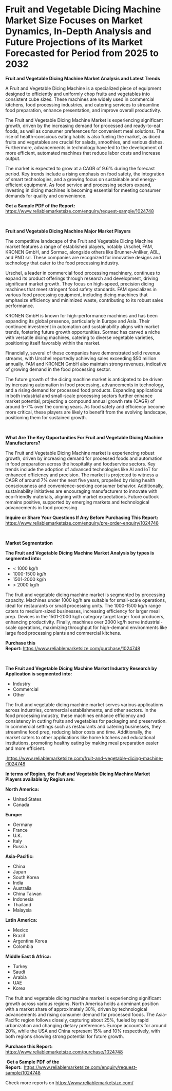 <p><h1>Fruit and Vegetable Dicing Machine Market Size Focuses on Market Dynamics, In-Depth Analysis and Future Projections of its Market Forecasted for Period from 2025 to 2032</h1></p><p><strong>Fruit and Vegetable Dicing Machine Market Analysis and Latest Trends</strong></p>
<p><p>A Fruit and Vegetable Dicing Machine is a specialized piece of equipment designed to efficiently and uniformly chop fruits and vegetables into consistent cube sizes. These machines are widely used in commercial kitchens, food processing industries, and catering services to streamline food preparation, enhance presentation, and improve overall productivity.</p><p>The Fruit and Vegetable Dicing Machine Market is experiencing significant growth, driven by the increasing demand for processed and ready-to-eat foods, as well as consumer preferences for convenient meal solutions. The rise of health-conscious eating habits is also fueling the market, as diced fruits and vegetables are crucial for salads, smoothies, and various dishes. Furthermore, advancements in technology have led to the development of more efficient, automated machines that reduce labor costs and increase output.</p><p>The market is expected to grow at a CAGR of 9.6% during the forecast period. Key trends include a rising emphasis on food safety, the integration of smart technologies, and a growing focus on sustainable and energy-efficient equipment. As food service and processing sectors expand, investing in dicing machines is becoming essential for meeting consumer demands for quality and convenience.</p></p>
<p><strong>Get a Sample PDF of the Report:&nbsp;</strong> <a href="https://www.reliablemarketsize.com/enquiry/request-sample/1024748?utm_campaign=3175&utm_medium=2&utm_source=Github&utm_content=ia&utm_term=08032025&utm_id=fruit-and-vegetable-dicing-machine">https://www.reliablemarketsize.com/enquiry/request-sample/1024748</a></p>
<p>&nbsp;</p>
<p><strong>Fruit and Vegetable Dicing Machine Major Market Players</strong></p>
<p><p>The competitive landscape of the Fruit and Vegetable Dicing Machine market features a range of established players, notably Urschel, FAM, KRONEN GmbH, and Sormac, alongside others like Brunner-Anliker, ABL, and PND srl. These companies are recognized for innovative designs and technology that cater to the food processing industry.</p><p>Urschel, a leader in commercial food processing machinery, continues to expand its product offerings through research and development, driving significant market growth. They focus on high-speed, precision dicing machines that meet stringent food safety standards. FAM specializes in various food processing equipment, including dicing machines that emphasize efficiency and minimized waste, contributing to its robust sales performance.</p><p>KRONEN GmbH is known for high-performance machines and has been expanding its global presence, particularly in Europe and Asia. Their continued investment in automation and sustainability aligns with market trends, fostering future growth opportunities. Sormac has carved a niche with versatile dicing machines, catering to diverse vegetable varieties, positioning itself favorably within the market.</p><p>Financially, several of these companies have demonstrated solid revenue streams, with Urschel reportedly achieving sales exceeding $50 million annually. FAM and KRONEN GmbH also maintain strong revenues, indicative of growing demand in the food processing sector.</p><p>The future growth of the dicing machine market is anticipated to be driven by increasing automation in food processing, advancements in technology, and a rising demand for processed food products. Expanding applications in both industrial and small-scale processing sectors further enhance market potential, projecting a compound annual growth rate (CAGR) of around 5-7% over the coming years. As food safety and efficiency become more critical, these players are likely to benefit from the evolving landscape, positioning them for sustained growth.</p></p>
<p>&nbsp;</p>
<p><strong>What Are The Key Opportunities For Fruit and Vegetable Dicing Machine Manufacturers?</strong></p>
<p><p>The Fruit and Vegetable Dicing Machine market is experiencing robust growth, driven by increasing demand for processed foods and automation in food preparation across the hospitality and foodservice sectors. Key trends include the adoption of advanced technologies like AI and IoT for enhanced efficiency and precision. The market is projected to witness a CAGR of around 7% over the next five years, propelled by rising health consciousness and convenience-seeking consumer behavior. Additionally, sustainability initiatives are encouraging manufacturers to innovate with eco-friendly materials, aligning with market expectations. Future outlook remains positive, supported by emerging markets and technological advancements in food processing.</p></p>
<p><strong>Inquire or Share Your Questions If Any Before Purchasing This Report:</strong> <a href="https://www.reliablemarketsize.com/enquiry/pre-order-enquiry/1024748?utm_campaign=3175&utm_medium=2&utm_source=Github&utm_content=ia&utm_term=08032025&utm_id=fruit-and-vegetable-dicing-machine">https://www.reliablemarketsize.com/enquiry/pre-order-enquiry/1024748</a></p>
<p>&nbsp;</p>
<p><strong>Market Segmentation</strong></p>
<p><strong>The Fruit and Vegetable Dicing Machine Market Analysis by types is segmented into:</strong></p>
<p><ul><li>< 1000 kg/h</li><li>1000-1500 kg/h</li><li>1501-2000 kg/h</li><li>> 2000 kg/h</li></ul></p>
<p><p>The fruit and vegetable dicing machine market is segmented by processing capacity. Machines under 1000 kg/h are suitable for small-scale operations, ideal for restaurants or small processing units. The 1000-1500 kg/h range caters to medium-sized businesses, increasing efficiency for larger meal prep. Devices in the 1501-2000 kg/h category target larger food producers, enhancing productivity. Finally, machines over 2000 kg/h serve industrial-scale operations, maximizing throughput for high-demand environments like large food processing plants and commercial kitchens.</p></p>
<p><strong>Purchase this Report:&nbsp;</strong><a href="https://www.reliablemarketsize.com/purchase/1024748?utm_campaign=3175&utm_medium=2&utm_source=Github&utm_content=ia&utm_term=08032025&utm_id=fruit-and-vegetable-dicing-machine">https://www.reliablemarketsize.com/purchase/1024748</a></p>
<p>&nbsp;</p>
<p><strong>The Fruit and Vegetable Dicing Machine Market Industry Research by Application is segmented into:</strong></p>
<p><ul><li>Industry</li><li>Commercial</li><li>Other</li></ul></p>
<p><p>The fruit and vegetable dicing machine market serves various applications across industries, commercial establishments, and other sectors. In the food processing industry, these machines enhance efficiency and consistency in cutting fruits and vegetables for packaging and preservation. In commercial settings such as restaurants and catering businesses, they streamline food prep, reducing labor costs and time. Additionally, the market caters to other applications like home kitchens and educational institutions, promoting healthy eating by making meal preparation easier and more efficient.</p></p>
<p><a href="https://www.reliablemarketsize.com/fruit-and-vegetable-dicing-machine-r1024748?utm_campaign=3175&utm_medium=2&utm_source=Github&utm_content=ia&utm_term=08032025&utm_id=fruit-and-vegetable-dicing-machine">&nbsp;https://www.reliablemarketsize.com/fruit-and-vegetable-dicing-machine-r1024748</a></p>
<p><strong>In terms of Region, the Fruit and Vegetable Dicing Machine Market Players available by Region are:</strong></p>
<p>
    <p> <strong> North America: </strong>
        <ul>
            <li>United States</li>
            <li>Canada</li>
        </ul>
        </p> 
    <p> <strong> Europe: </strong>
        <ul>
            <li>Germany</li>
            <li>France</li>
            <li>U.K.</li>
            <li>Italy</li>
            <li>Russia</li>
        </ul>
        </p> 
    <p> <strong> Asia-Pacific: </strong>
        <ul>
            <li>China</li>
            <li>Japan</li>
            <li>South Korea</li>
            <li>India</li>
            <li>Australia</li>
            <li>China Taiwan</li>
            <li>Indonesia</li>
            <li>Thailand</li>
            <li>Malaysia</li>
        </ul>
        </p> 
    <p> <strong> Latin America: </strong>
        <ul>
            <li>Mexico</li>
            <li>Brazil</li>
            <li>Argentina Korea</li>
            <li>Colombia</li>
        </ul>
        </p> 
    <p> <strong> Middle East & Africa: </strong>
        <ul>
            <li>Turkey</li>
            <li>Saudi</li>
            <li>Arabia</li>
            <li>UAE</li>
            <li>Korea</li>
        </ul>
    </p>
    </p>
<p><p>The fruit and vegetable dicing machine market is experiencing significant growth across various regions. North America holds a dominant position with a market share of approximately 30%, driven by technological advancements and rising consumer demand for processed foods. The Asia-Pacific region follows closely, capturing about 25%, fueled by rapid urbanization and changing dietary preferences. Europe accounts for around 20%, while the USA and China represent 15% and 10% respectively, with both regions showing strong potential for future growth.</p></p>
<p><strong>Purchase this Report: </strong><a href="https://www.reliablemarketsize.com/purchase/1024748?utm_campaign=3175&utm_medium=2&utm_source=Github&utm_content=ia&utm_term=08032025&utm_id=fruit-and-vegetable-dicing-machine">https://www.reliablemarketsize.com/purchase/1024748</a></p>
<p>&nbsp;<strong>Get a Sample PDF of the Report:&nbsp;&nbsp;</strong><a href="https://www.reliablemarketsize.com/enquiry/request-sample/1024748?utm_campaign=3175&utm_medium=2&utm_source=Github&utm_content=ia&utm_term=08032025&utm_id=fruit-and-vegetable-dicing-machine">https://www.reliablemarketsize.com/enquiry/request-sample/1024748</a></p>
<p><strong></strong></p>
<p>Check more reports on <a href="https://www.reliablemarketsize.com/?utm_campaign=3175&utm_medium=2&utm_source=Github&utm_content=ia&utm_term=08032025&utm_id=fruit-and-vegetable-dicing-machine">https://www.reliablemarketsize.com/</a></p>